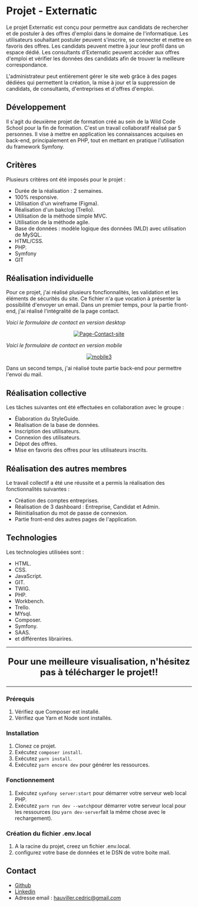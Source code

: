 # Projet - Externatic

Le projet Externatic est conçu pour permettre aux candidats de rechercher et de postuler à des offres d'emploi dans le domaine de l'informatique. Les utilisateurs souhaitant postuler peuvent s'inscrire, se connecter et mettre en favoris des offres. Les candidats peuvent  mettre à jour leur profil dans un espace dédié.
Les consultants d'Externatic peuvent accéder aux offres d'emploi et vérifier les données des candidats afin de trouver la meilleure correspondance.

L'administrateur peut entièrement gérer le site web grâce à des pages dédiées qui permettent la création, la mise à jour et la suppression de candidats, de consultants, d'entreprises et d'offres d'emploi.

## **Développement**

Il s'agit du deuxième projet de formation créé au sein de la Wild Code School pour la fin de formation. C'est un travail collaboratif réalisé par 5 personnes. Il vise à mettre en application les connaissances acquises en back-end, principalement en PHP, tout en mettant en pratique l'utilisation du framework Symfony.

## **Critères**

Plusieurs critères ont été imposés pour le projet :

* Durée de la réalisation : 2 semaines.
* 100% responsive.
* Utilisation d'un wireframe (Figma).
* Réalisation d'un bakclog (Trello).
* Utilisation de la méthode simple MVC.
* Utilisation de la méthode agile.
* Base de données : modèle logique des données (MLD) avec utilisation de MySQL.
* HTML/CSS.
* PHP.
* Symfony
* GIT

## **Réalisation individuelle**

Pour ce projet, j'ai réalisé plusieurs foncfionnalités, les validation et les éléments de sécurités du site.
Ce fichier n'a que vocation à présenter la possibilité d'envoyer un email.
Dans un premier temps, pour la partie front-end, j'ai réalisé l'intégralité de la page contact.

*Voici le formulaire de contact en version desktop*
<p align="center">
<a href="https://ibb.co/gdK1dXm"><img src="https://i.ibb.co/bF9hFyQ/Page-Contact-site.png" alt="Page-Contact-site" border="0"></a>
</p>

*Voici le formulaire de contact en version mobile*

<p align="center">
<a href="https://imgbb.com/"><img src="https://i.ibb.co/k2Xxtm8/mobile3.png" alt="mobile3" border="0"></a>
</p>

Dans un second temps, j'ai réalisé toute partie back-end pour permettre l'envoi du mail. 

## **Réalisation collective**

Les tâches suivantes ont été effectuées en collaboration avec le groupe :
* Élaboration du StyleGuide.
* Réalisation de la base de données.
* Inscription des utilisateurs.
* Connexion des utilisateurs.
* Dépot des offres.
* Mise en favoris des offres pour les utilisateurs inscrits.

## **Réalisation des autres membres**

Le travail collectif a été une réussite et a permis la réalisation des fonctionnalités suivantes :

* Création des comptes entreprises.
* Réalisation de 3 dashboard : Entreprise, Candidat et Admin.
* Réinitialisation du mot de passe de connexion.
* Partie front-end des autres pages de l'application.

## **Technologies**

Les technologies utilisées sont :

* HTML.
* CSS.
* JavaScript.
* GIT.
* TWIG.
* PHP.
* Workbench.
* Trello.
* MYsql.
* Composer.
* Symfony.
* SAAS.
* et différentes librairires.

<hr>
<p align="center" style="font-size: 24px;">
  <strong>Pour une meilleure visualisation, n'hésitez pas à télécharger le projet!!</strong>
</p>

<hr>

### **Prérequis**

1. Vérifiez que Composer est installé.
2. Vérifiez que Yarn et Node sont installés.

### **Installation**

1. Clonez ce projet.
2. Exécutez `composer install`.
3. Exécutez `yarn install`.
4. Exécutez `yarn encore dev` pour générer les ressources.

### **Fonctionnement**

1. Exécutez `symfony server:start` pour démarrer votre serveur web local PHP.
2. Exécutez  `yarn run dev --watch`pour démarrer votre serveur local pour les ressources (ou `yarn dev-server`fait la même chose avec le rechargement).

### **Création du fichier .env.local**

1. A la racine du projet, creez un fichier .env.local.
2. configurez votre base de données et le DSN de votre boite mail.


## **Contact**
* [Github](https://github.com/HauvillerCedric)
* [Linkedin](https://www.linkedin.com/in/c%C3%A9dric-hauviller-970518272)
* Adresse email : hauviller.cedric@gmail.com


